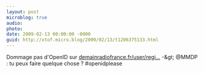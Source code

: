 ```yaml
---
layout: post
microblog: true
audio: 
photo: 
date: 2009-02-13 00:00:00 -0000
guid: http://xtof.micro.blog/2009/02/13/t1206375133.html
---
```

Dommage pas d'OpenID sur [demainradiofrance.fr/user/regi...](http://demainradiofrance.fr/user/register)   -&amp;gt; @MMDP : tu peux faire quelque chose ? #openidplease
